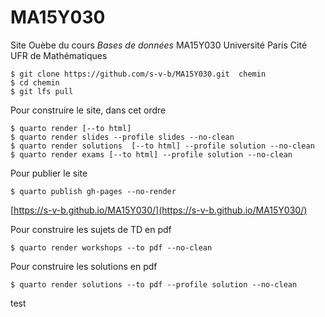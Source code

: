 # MA15Y030

Site Ouèbe du cours *Bases de données* MA15Y030 Université Paris Cité UFR de Mathématiques

```{.bash}
$ git clone https://github.com/s-v-b/MA15Y030.git  chemin
$ cd chemin
$ git lfs pull 

```

Pour construire le site, dans cet ordre 

```{.bash}
$ quarto render [--to html]
$ quarto render slides --profile slides --no-clean
$ quarto render solutions  [--to html] --profile solution --no-clean
$ quarto render exams [--to html] --profile solution --no-clean
```

Pour publier le site 

```{.bash}
$ quarto publish gh-pages --no-render 
```

[https://s-v-b.github.io/MA15Y030/](https://s-v-b.github.io/MA15Y030/)

Pour construire les sujets de TD en pdf

```{.bash}
$ quarto render workshops --to pdf --no-clean
```

Pour construire les solutions en pdf

```{.bash}
$ quarto render solutions --to pdf --profile solution --no-clean
```

test